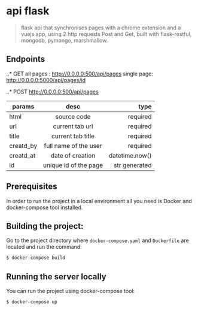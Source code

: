 # api flask

> flask api that synchronises pages with a chrome extension and a vuejs app, using 2 http requests Post and Get, built with flask-restful, mongodb, pymongo, marshmallow.   

## Endpoints


..* GET
all pages : http://0.0.0.0:500/api/pages
single page: http://0.0.0.0:5000/api/pages/id

..* POST
http://0.0.0.0:500/api/pages 

| params        | desc                 | type           |
| ------------- |:--------------------:| --------------:|
| html          | source code          | required       |
| url           | current tab url      | required       |
| title         | current tab title    | required       |
| creatd_by     | full name of the user| required       |
| creatd_at     | date of creation     | datetime.now() |
| id            | unique id of the page| str generated  |


## Prerequisites

In order to run the project in a local environment all you need is Docker and docker-compose tool installed.


## Building the project:

Go to the project directory where `docker-compose.yaml` and `Dockerfile` are located and run the command:

```bash
$ docker-compose build
```


## Running the server locally

You can run the project using docker-compose tool:

```bash
$ docker-compose up
```
